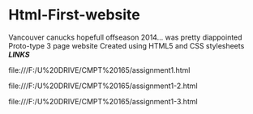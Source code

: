 # Html-First-website
Vancouver canucks hopefull offseason 2014... was pretty diappointed
Proto-type 3 page website 
Created using HTML5 and CSS stylesheets
***LINKS***

file:///F:/U%20DRIVE/CMPT%20165/assignment1.html

file:///F:/U%20DRIVE/CMPT%20165/assignment1-2.html

file:///F:/U%20DRIVE/CMPT%20165/assignment1-3.html
